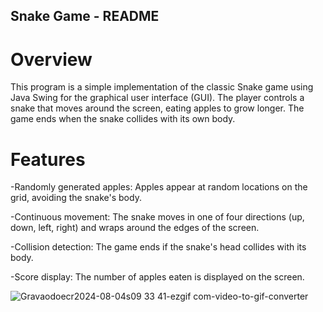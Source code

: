 ## Snake Game - README

# Overview

This program is a simple implementation of the classic Snake game using Java Swing for the graphical user interface (GUI). The player controls a snake that moves around the screen, eating apples to grow longer. The game ends when the snake collides with its own body.

# Features

-Randomly generated apples: Apples appear at random locations on the grid, avoiding the snake's body.

-Continuous movement: The snake moves in one of four directions (up, down, left, right) and wraps around the edges of the screen.

-Collision detection: The game ends if the snake's head collides with its body.

-Score display: The number of apples eaten is displayed on the screen.



![Gravaodoecr2024-08-04s09 33 41-ezgif com-video-to-gif-converter](https://github.com/user-attachments/assets/38a74b03-d6ca-429c-9fe0-d801ccd0fad9)
